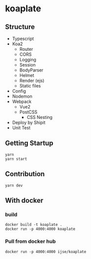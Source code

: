 koaplate
========

## Structure
- Typescript
- Koa2
  - Router
  - CORS
  - Logging
  - Session
  - BodyParser
  - Helmet
  - Render (ejs)
  - Static files
- Config
- Nodemon
- Webpack
  - Vue2
  - PostCSS
    - CSS Nesting
- Deploy by Shipit
- Unit Test

## Getting Startup

```
yarn
yarn start
```

## Contribution

```
yarn dev
```

## With docker

### build
```
docker build -t koaplate .
docker run -p 4000:4000 koaplate
```

### Pull from docker hub
```
docker run -p 4000:4000 ijse/koaplate
```
